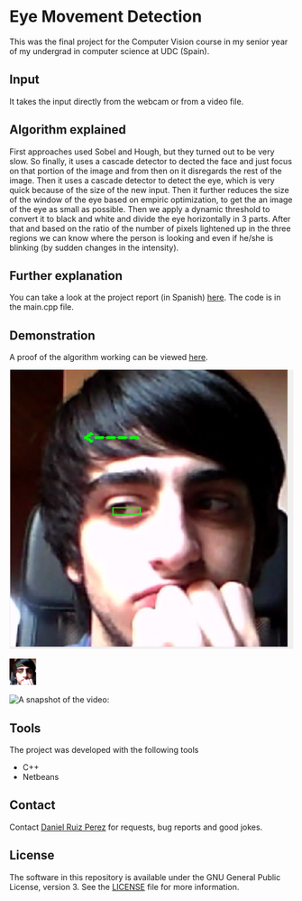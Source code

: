 Eye Movement Detection
============

This was the final project for the Computer Vision course in my senior year of my undergrad in computer science at UDC (Spain).


## Input
It takes the input directly from the webcam or from a video file.


## Algorithm explained

First approaches used Sobel and Hough, but they turned out to be very slow. So finally, it uses a cascade detector to dected the face and just focus on that portion of the image and from then on it disregards the rest of the image.
Then it uses a cascade detector to detect the eye, which is very quick because of the size of the new input. Then it further reduces the size of the window of the eye based on empiric optimization, to get the an image of the eye as small as possible. Then we apply a dynamic threshold to convert it to black and white and divide the eye horizontally in 3 parts. After that and based on the ratio of the number of pixels lightened up in the three regions we can know where the person is looking and even if he/she is blinking (by sudden changes in the intensity).

## Further explanation
You can take a look at the project report (in Spanish) [here](https://github.com/DaniRuizPerez/EyeMovementDetection/blob/master/Report.pdf).
The code is in the main.cpp file.

## Demonstration
A proof of the algorithm working can be viewed [here](https://github.com/DaniRuizPerez/EyeMovementDetection/blob/master/DEMONSTRATION.ogv).

![A snapshot of the video:](https://github.com/DaniRuizPerez/EyeMovementDetection/blob/master/eyeleft.PNG?|width=30)

<img src="https://github.com/DaniRuizPerez/EyeMovementDetection/blob/master/eyeleft.PNG" width="48">

![A snapshot of the video:](https://github.com/DaniRuizPerez/EyeMovementDetection/blob/master/eyeleft.PNG|width=30)

## Tools

The project was developed with the following tools

- C++
- Netbeans


## Contact

Contact [Daniel Ruiz Perez](mailto:druiz072@fiu.edu) for requests, bug reports and good jokes.


## License

The software in this repository is available under the GNU General Public License, version 3. See the [LICENSE](https://github.com/DaniRuizPerez/EyeMovementDetection/blob/master/LICENSE) file for more information.
